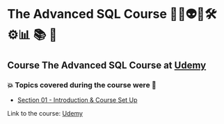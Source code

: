 # The Advanced SQL Course 👨‍💻👽🤖🛠️⚙️:bar_chart: :books: :game_die:
## Course The Advanced SQL Course at [Udemy](https://www.udemy.com/course/the-advanced-sql-course-2021/)
### 💥 Topics covered during the course were 🚀
- [Section 01 - Introduction & Course Set Up]()


Link to the course: [Udemy](https://www.udemy.com/course/the-advanced-sql-course-2021/)
